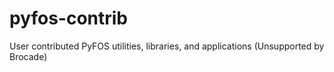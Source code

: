# pyfos-contrib
User contributed PyFOS utilities, libraries, and applications (Unsupported by Brocade)

